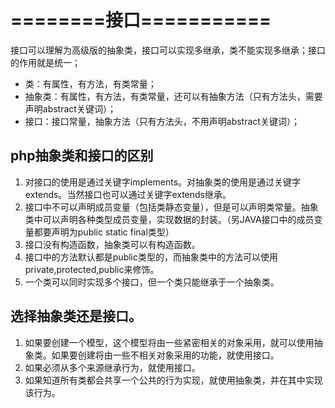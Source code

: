 # ========接口===========
接口可以理解为高级版的抽象类，接口可以实现多继承，类不能实现多继承；接口的作用就是统一；
- 类：有属性，有方法，有类常量；
- 抽象类：有属性，有方法，有类常量，还可以有抽象方法（只有方法头，需要声明abstract关键词）；
- 接口：接口常量，抽象方法（只有方法头，不用声明abstract关键词）；

## php抽象类和接口的区别
1. 对接口的使用是通过关键字implements。对抽象类的使用是通过关键字extends。当然接口也可以通过关键字extends继承。
1. 接口中不可以声明成员变量（包括类静态变量），但是可以声明类常量。抽象类中可以声明各种类型成员变量，实现数据的封装。（另JAVA接口中的成员变量都要声明为public static final类型）
1. 接口没有构造函数，抽象类可以有构造函数。
1. 接口中的方法默认都是public类型的，而抽象类中的方法可以使用private,protected,public来修饰。
1. 一个类可以同时实现多个接口，但一个类只能继承于一个抽象类。
## 选择抽象类还是接口。
1. 如果要创建一个模型，这个模型将由一些紧密相关的对象采用，就可以使用抽象类。如果要创建将由一些不相关对象采用的功能，就使用接口。
1. 如果必须从多个来源继承行为，就使用接口。
1. 如果知道所有类都会共享一个公共的行为实现，就使用抽象类，并在其中实现该行为。